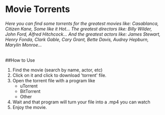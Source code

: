 # Movie Torrents 

###### Here you can find some torrents for the greatest movies like: Casablanca, Citizen Kane, Some like it Hot... The greatest directors like: Billy Wilder, John Ford, Alfred Hitchcock... And the greatest actors like: James Stewart, Henry Fonda, Clark Gable, Cary Grant, Bette Davis, Audrey Hepburn, Marylin Monroe...


##How to Use 

1.  Find the movie (search by name, actor, etc)
2.  Click on it and click to download 'torrent' file.
3.  Open the torrent file with a program like
    *  uTorrent
	*  BitTorrent
	*  Other
4.  Wait and that program will turn your file into a .mp4 you can watch
5.  Enjoy the movie. 